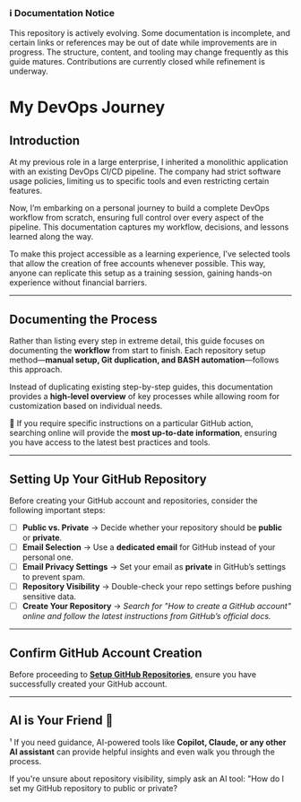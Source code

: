 ### ℹ️ Documentation Notice
This repository is actively evolving. Some documentation is incomplete, and certain links or references may be out of date while improvements are in progress. The structure, content, and tooling may change frequently as this guide matures. Contributions are currently closed while refinement is underway.

# My DevOps Journey

## Introduction

At my previous role in a large enterprise, I inherited a monolithic application with an existing DevOps CI/CD pipeline. The company had strict software usage policies, limiting us to specific tools and even restricting certain features.

Now, I’m embarking on a personal journey to build a complete DevOps workflow from scratch, ensuring full control over every aspect of the pipeline. This documentation captures my workflow, decisions, and lessons learned along the way.

To make this project accessible as a learning experience, I’ve selected tools that allow the creation of free accounts whenever possible. This way, anyone can replicate this setup as a training session, gaining hands-on experience without financial barriers.

---
## Documenting the Process

Rather than listing every step in extreme detail, this guide focuses on documenting the **workflow** from start to finish. Each repository setup method—**manual setup, Git duplication, and BASH automation**—follows this approach.  

Instead of duplicating existing step-by-step guides, this documentation provides a **high-level overview** of key processes while allowing room for customization based on individual needs.  

📌 If you require specific instructions on a particular GitHub action, searching online will provide the **most up-to-date information**, ensuring you have access to the latest best practices and tools.  

---
## Setting Up Your GitHub Repository

Before creating your GitHub account and repositories, consider the following important steps:  

- [ ] **Public vs. Private** → Decide whether your repository should be **public** or **private**.  
- [ ] **Email Selection** → Use a **dedicated email** for GitHub instead of your personal one.  
- [ ] **Email Privacy Settings** → Set your email as **private** in GitHub’s settings to prevent spam.  
- [ ] **Repository Visibility** → Double-check your repo settings before pushing sensitive data.  
- [ ] **Create Your Repository** → _Search for "How to create a GitHub account" online and follow the latest instructions from GitHub’s official docs._  

---
## Confirm GitHub Account Creation

Before proceeding to [**Setup GitHub Repositories**](setup-github-repositories.md), ensure you have successfully created your GitHub account. 

---
## AI is Your Friend 🤖  

<a name="ai-tip"></a>¹ If you need guidance, AI-powered tools like **Copilot, Claude, or any other AI assistant** can provide helpful insights and even walk you through the process.

If you're unsure about repository visibility, simply ask an AI tool: "How do I set my GitHub repository to public or private?
